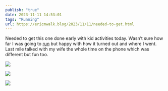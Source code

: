 ```yaml
---
publish: "true"
date: 2023-11-11 14:53:01
tags: "Running"
url: https://ericmwalk.blog/2023/11/11/needed-to-get.html
---
```


Needed to get this one done early with kid activities today. Wasn’t sure how far I was going to [run](https://strava.com/activities/10199908577) but happy with how it turned out and where I went. Last mile talked with my wife the whole time on the phone which was different but fun too.

![](https://ericmwalk.blog/uploads/2023/ba10cb03-74ed-40fc-9d3e-a9558916f717.jpg)

![](https://ericmwalk.blog/uploads/2023/92081cda-e101-4d64-bd57-c6399c3e9178.jpg)

![](https://ericmwalk.blog/uploads/2023/eeede6b3-34d5-4b65-8fea-254ed96e1f1a.jpg)